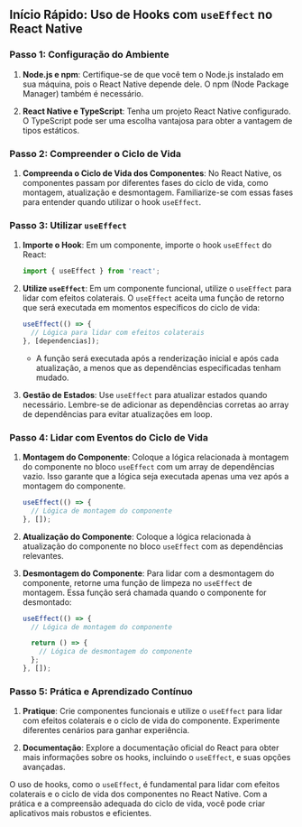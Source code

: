 ## Início Rápido: Uso de Hooks com `useEffect` no React Native

### Passo 1: Configuração do Ambiente

1. **Node.js e npm**: Certifique-se de que você tem o Node.js instalado em sua máquina, pois o React Native depende dele. O npm (Node Package Manager) também é necessário.

2. **React Native e TypeScript**: Tenha um projeto React Native configurado. O TypeScript pode ser uma escolha vantajosa para obter a vantagem de tipos estáticos.

### Passo 2: Compreender o Ciclo de Vida

1. **Compreenda o Ciclo de Vida dos Componentes**: No React Native, os componentes passam por diferentes fases do ciclo de vida, como montagem, atualização e desmontagem. Familiarize-se com essas fases para entender quando utilizar o hook `useEffect`.

### Passo 3: Utilizar `useEffect`

1. **Importe o Hook**: Em um componente, importe o hook `useEffect` do React:

   ```javascript
   import { useEffect } from 'react';
   ```

2. **Utilize `useEffect`**: Em um componente funcional, utilize o `useEffect` para lidar com efeitos colaterais. O `useEffect` aceita uma função de retorno que será executada em momentos específicos do ciclo de vida:

   ```javascript
   useEffect(() => {
     // Lógica para lidar com efeitos colaterais
   }, [dependencias]);
   ```

   - A função será executada após a renderização inicial e após cada atualização, a menos que as dependências especificadas tenham mudado.

3. **Gestão de Estados**: Use `useEffect` para atualizar estados quando necessário. Lembre-se de adicionar as dependências corretas ao array de dependências para evitar atualizações em loop.

### Passo 4: Lidar com Eventos do Ciclo de Vida

1. **Montagem do Componente**: Coloque a lógica relacionada à montagem do componente no bloco `useEffect` com um array de dependências vazio. Isso garante que a lógica seja executada apenas uma vez após a montagem do componente.

   ```javascript
   useEffect(() => {
     // Lógica de montagem do componente
   }, []);
   ```

2. **Atualização do Componente**: Coloque a lógica relacionada à atualização do componente no bloco `useEffect` com as dependências relevantes.

3. **Desmontagem do Componente**: Para lidar com a desmontagem do componente, retorne uma função de limpeza no `useEffect` de montagem. Essa função será chamada quando o componente for desmontado:

   ```javascript
   useEffect(() => {
     // Lógica de montagem do componente

     return () => {
       // Lógica de desmontagem do componente
     };
   }, []);

### Passo 5: Prática e Aprendizado Contínuo

1. **Pratique**: Crie componentes funcionais e utilize o `useEffect` para lidar com efeitos colaterais e o ciclo de vida do componente. Experimente diferentes cenários para ganhar experiência.

2. **Documentação**: Explore a documentação oficial do React para obter mais informações sobre os hooks, incluindo o `useEffect`, e suas opções avançadas.

O uso de hooks, como o `useEffect`, é fundamental para lidar com efeitos colaterais e o ciclo de vida dos componentes no React Native. Com a prática e a compreensão adequada do ciclo de vida, você pode criar aplicativos mais robustos e eficientes.
